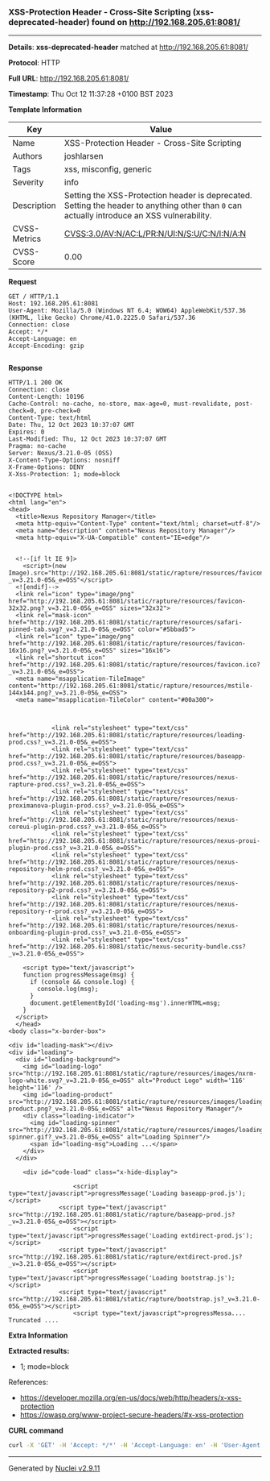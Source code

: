 ### XSS-Protection Header - Cross-Site Scripting (xss-deprecated-header) found on http://192.168.205.61:8081/

----
**Details**: **xss-deprecated-header** matched at http://192.168.205.61:8081/

**Protocol**: HTTP

**Full URL**: http://192.168.205.61:8081/

**Timestamp**: Thu Oct 12 11:37:28 +0100 BST 2023

**Template Information**

| Key | Value |
| --- | --- |
| Name | XSS-Protection Header - Cross-Site Scripting |
| Authors | joshlarsen |
| Tags | xss, misconfig, generic |
| Severity | info |
| Description | Setting the XSS-Protection header is deprecated. Setting the header to anything other than `0` can actually introduce an XSS vulnerability. |
| CVSS-Metrics | [CVSS:3.0/AV:N/AC:L/PR:N/UI:N/S:U/C:N/I:N/A:N](https://www.first.org/cvss/calculator/3.0#CVSS:3.0/AV:N/AC:L/PR:N/UI:N/S:U/C:N/I:N/A:N) |
| CVSS-Score | 0.00 |

**Request**
```http
GET / HTTP/1.1
Host: 192.168.205.61:8081
User-Agent: Mozilla/5.0 (Windows NT 6.4; WOW64) AppleWebKit/537.36 (KHTML, like Gecko) Chrome/41.0.2225.0 Safari/537.36
Connection: close
Accept: */*
Accept-Language: en
Accept-Encoding: gzip


```

**Response**
```http
HTTP/1.1 200 OK
Connection: close
Content-Length: 10196
Cache-Control: no-cache, no-store, max-age=0, must-revalidate, post-check=0, pre-check=0
Content-Type: text/html
Date: Thu, 12 Oct 2023 10:37:07 GMT
Expires: 0
Last-Modified: Thu, 12 Oct 2023 10:37:07 GMT
Pragma: no-cache
Server: Nexus/3.21.0-05 (OSS)
X-Content-Type-Options: nosniff
X-Frame-Options: DENY
X-Xss-Protection: 1; mode=block


<!DOCTYPE html>
<html lang="en">
<head>
  <title>Nexus Repository Manager</title>
  <meta http-equiv="Content-Type" content="text/html; charset=utf-8"/>
  <meta name="description" content="Nexus Repository Manager"/>
  <meta http-equiv="X-UA-Compatible" content="IE=edge"/>


  <!--[if lt IE 9]>
    <script>(new Image).src="http://192.168.205.61:8081/static/rapture/resources/favicon.ico?_v=3.21.0-05&_e=OSS"</script>
  <![endif]-->
  <link rel="icon" type="image/png" href="http://192.168.205.61:8081/static/rapture/resources/favicon-32x32.png?_v=3.21.0-05&_e=OSS" sizes="32x32">
  <link rel="mask-icon" href="http://192.168.205.61:8081/static/rapture/resources/safari-pinned-tab.svg?_v=3.21.0-05&_e=OSS" color="#5bbad5">
  <link rel="icon" type="image/png" href="http://192.168.205.61:8081/static/rapture/resources/favicon-16x16.png?_v=3.21.0-05&_e=OSS" sizes="16x16">
  <link rel="shortcut icon" href="http://192.168.205.61:8081/static/rapture/resources/favicon.ico?_v=3.21.0-05&_e=OSS">
  <meta name="msapplication-TileImage" content="http://192.168.205.61:8081/static/rapture/resources/mstile-144x144.png?_v=3.21.0-05&_e=OSS">
  <meta name="msapplication-TileColor" content="#00a300">

  
  
            <link rel="stylesheet" type="text/css" href="http://192.168.205.61:8081/static/rapture/resources/loading-prod.css?_v=3.21.0-05&_e=OSS">
            <link rel="stylesheet" type="text/css" href="http://192.168.205.61:8081/static/rapture/resources/baseapp-prod.css?_v=3.21.0-05&_e=OSS">
            <link rel="stylesheet" type="text/css" href="http://192.168.205.61:8081/static/rapture/resources/nexus-rapture-prod.css?_v=3.21.0-05&_e=OSS">
            <link rel="stylesheet" type="text/css" href="http://192.168.205.61:8081/static/rapture/resources/nexus-proximanova-plugin-prod.css?_v=3.21.0-05&_e=OSS">
            <link rel="stylesheet" type="text/css" href="http://192.168.205.61:8081/static/rapture/resources/nexus-coreui-plugin-prod.css?_v=3.21.0-05&_e=OSS">
            <link rel="stylesheet" type="text/css" href="http://192.168.205.61:8081/static/rapture/resources/nexus-proui-plugin-prod.css?_v=3.21.0-05&_e=OSS">
            <link rel="stylesheet" type="text/css" href="http://192.168.205.61:8081/static/rapture/resources/nexus-repository-helm-prod.css?_v=3.21.0-05&_e=OSS">
            <link rel="stylesheet" type="text/css" href="http://192.168.205.61:8081/static/rapture/resources/nexus-repository-p2-prod.css?_v=3.21.0-05&_e=OSS">
            <link rel="stylesheet" type="text/css" href="http://192.168.205.61:8081/static/rapture/resources/nexus-repository-r-prod.css?_v=3.21.0-05&_e=OSS">
            <link rel="stylesheet" type="text/css" href="http://192.168.205.61:8081/static/rapture/resources/nexus-onboarding-plugin-prod.css?_v=3.21.0-05&_e=OSS">
            <link rel="stylesheet" type="text/css" href="http://192.168.205.61:8081/static/nexus-security-bundle.css?_v=3.21.0-05&_e=OSS">
    
    <script type="text/javascript">
    function progressMessage(msg) {
      if (console && console.log) {
        console.log(msg);
      }
      document.getElementById('loading-msg').innerHTML=msg;
    }
  </script>
  </head>
<body class="x-border-box">

<div id="loading-mask"></div>
<div id="loading">
  <div id="loading-background">
    <img id="loading-logo" src="http://192.168.205.61:8081/static/rapture/resources/images/nxrm-logo-white.svg?_v=3.21.0-05&_e=OSS" alt="Product Logo" width='116' height='116' />
    <img id="loading-product" src="http://192.168.205.61:8081/static/rapture/resources/images/loading-product.png?_v=3.21.0-05&_e=OSS" alt="Nexus Repository Manager"/>
    <div class="loading-indicator">
      <img id="loading-spinner" src="http://192.168.205.61:8081/static/rapture/resources/images/loading-spinner.gif?_v=3.21.0-05&_e=OSS" alt="Loading Spinner"/>
      <span id="loading-msg">Loading ...</span>
    </div>
  </div>

    <div id="code-load" class="x-hide-display">
    
                  <script type="text/javascript">progressMessage('Loading baseapp-prod.js');</script>
              <script type="text/javascript" src="http://192.168.205.61:8081/static/rapture/baseapp-prod.js?_v=3.21.0-05&_e=OSS"></script>
                  <script type="text/javascript">progressMessage('Loading extdirect-prod.js');</script>
              <script type="text/javascript" src="http://192.168.205.61:8081/static/rapture/extdirect-prod.js?_v=3.21.0-05&_e=OSS"></script>
                  <script type="text/javascript">progressMessage('Loading bootstrap.js');</script>
              <script type="text/javascript" src="http://192.168.205.61:8081/static/rapture/bootstrap.js?_v=3.21.0-05&_e=OSS"></script>
                  <script type="text/javascript">progressMessa.... Truncated ....
```

**Extra Information**

**Extracted results:**

- 1; mode=block


References: 
- https://developer.mozilla.org/en-us/docs/web/http/headers/x-xss-protection
- https://owasp.org/www-project-secure-headers/#x-xss-protection

**CURL command**
```sh
curl -X 'GET' -H 'Accept: */*' -H 'Accept-Language: en' -H 'User-Agent: Mozilla/5.0 (Windows NT 6.4; WOW64) AppleWebKit/537.36 (KHTML, like Gecko) Chrome/41.0.2225.0 Safari/537.36' 'http://192.168.205.61:8081/'
```

----

Generated by [Nuclei v2.9.11](https://github.com/projectdiscovery/nuclei)
